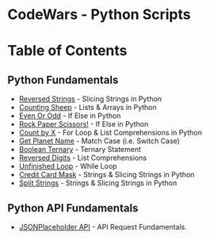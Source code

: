 # CodeWars - Python Scripts

# Table of Contents

## Python Fundamentals 

* [Reversed Strings](https://github.com/timmccann222/Scripts/tree/main/Python-Scripts/CodeWars/Python/Reversed%20Strings) - Slicing Strings in Python
* [Counting Sheep](https://github.com/timmccann222/Scripts/tree/main/Python-Scripts/CodeWars/Python/Counting%20Sheep) - Lists & Arrays in Python
* [Even Or Odd](https://github.com/timmccann222/Scripts/tree/main/Python-Scripts/CodeWars/Python/Even%20Or%20Odd) - If Else in Python
* [Rock Paper Scissors!](https://github.com/timmccann222/Scripts/tree/main/Python-Scripts/CodeWars/Python/Rock%20Paper%20Scissors!) - If Else in Python
* [Count by X](https://github.com/timmccann222/Scripts/tree/main/Python-Scripts/CodeWars/Python/Count%20by%20X) - For Loop & List Comprehensions in Python
* [Get Planet Name](https://github.com/timmccann222/Scripts/tree/main/Python-Scripts/CodeWars/Python/Get%20Planet%20Name) - Match Case (i.e. Switch Case)
* [Boolean Ternary](https://github.com/timmccann222/Scripts/tree/main/Python-Scripts/CodeWars/Python/Boolean%20Ternary) - Ternary Statement
* [Reversed Digits](https://github.com/timmccann222/Scripts/tree/main/Python-Scripts/CodeWars/Python/Reversed%20Digits) - List Comprehensions
* [Unfinished Loop](https://github.com/timmccann222/Scripts/tree/main/Python-Scripts/CodeWars/Python/Unfinished%20Loop) - While Loop
* [Credit Card Mask](https://github.com/timmccann222/Scripts/tree/main/Python-Scripts/CodeWars/Python/Credit%20Card%20Mask) - Strings & Slicing Strings in Python
* [Split Strings](https://github.com/timmccann222/Scripts/tree/main/Python-Scripts/CodeWars/Python/Split%20Strings) - Strings & Slicing Strings in Python

## Python API Fundamentals

* [JSONPlaceholder API](https://github.com/timmccann222/Scripts/tree/main/Python-Scripts/CodeWars/Python/JSONPlaceholder%20API) - API Request Fundamentals.
